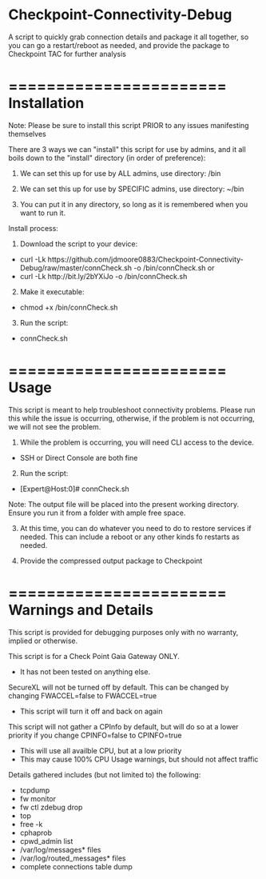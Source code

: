 # Checkpoint-Connectivity-Debug
A script to quickly grab connection details and package it all together, so you can go a restart/reboot as needed, and provide the package to Checkpoint TAC for further analysis

=======================
Installation
=======================
Note: Please be sure to install this script PRIOR to any issues manifesting themselves

There are 3 ways we can "install" this script for use by admins, and it all boils down to the "install" directory (in order of preference):

1. We can set this up for use by ALL admins, use directory:	/bin

2. We can set this up for use by SPECIFIC admins, use directory:	~/bin

3. You can put it in any directory, so long as it is remembered when you want to run it.

Install process:

1. Download the script to your device:
  - curl -Lk https://<i></i>github.com/jdmoore0883/Checkpoint-Connectivity-Debug/raw/master/connCheck.sh -o /bin/connCheck.sh
	or
  - curl -Lk http://<i></i>bit.ly/2bYXiJo -o /bin/connCheck.sh
2. Make it executable:
  - chmod +x /bin/connCheck.sh
3. Run the script:
  - connCheck.sh

=======================
Usage
=======================
This script is meant to help troubleshoot connectivity problems. Please run this while the issue is occurring, otherwise, if the problem is not occurring, we will not see the problem.

1. While the problem is occurring, you will need CLI access to the device.
  - SSH or Direct Console are both fine
2. Run the script:
  - [Expert@Host:0]# connCheck.sh

Note: The output file will be placed into the present working directory.
	Ensure you run it from a folder with ample free space.

3. At this time, you can do whatever you need to do to restore services if needed. This can include a reboot or any other kinds fo restarts as needed.

4. Provide the compressed output package to Checkpoint

=======================
Warnings and Details
=======================
This script is provided for debugging purposes only with no warranty, implied or otherwise.

This script is for a Check Point Gaia Gateway ONLY.
  - It has not been tested on anything else.

SecureXL will not be turned off by default. This can be changed by changing FWACCEL=false to FWACCEL=true
  - This script will turn it off and back on again

This script will not gather a CPInfo by default, but will do so at a lower priority if you change CPINFO=false to CPINFO=true
  - This will use all availble CPU, but at a low priority
  - This may cause 100% CPU Usage warnings, but should not affect traffic

Details gathered includes (but not limited to) the following:
  - tcpdump
  - fw monitor
  - fw ctl zdebug drop
  - top
  - free -k
  - cphaprob
  - cpwd_admin list
  - /var/log/messages* files
  - /var/log/routed_messages* files
  - complete connections table dump

